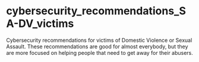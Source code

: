 # cybersecurity_recommendations_SA-DV_victims
Cybersecurity recommendations for victims of Domestic Violence or Sexual Assault. These recommendations are good for almost everybody, but they are more focused on helping people that need to get away for their abusers.

